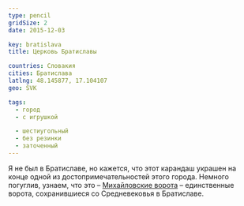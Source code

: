 ```yaml
---
type: pencil
gridSize: 2
date: 2015-12-03

key: bratislava
title: Церковь Братиславы

countries: Словакия
cities: Братислава
latlng: 48.145877, 17.104107
geo: SVK

tags:
  - город
  - с игрушкой

  - шестиугольный
  - без резинки
  - заточенный
---
```


Я не был в Братиславе, но кажется, что этот карандаш украшен на конце одной из достопримечательностей этого города. Немного погуглив, узнаем, что это – [Михайловские ворота](https://ru.wikipedia.org/wiki/Михайловские_ворота) – единственные ворота, сохранившиеся со Средневековья в Братиславе.
